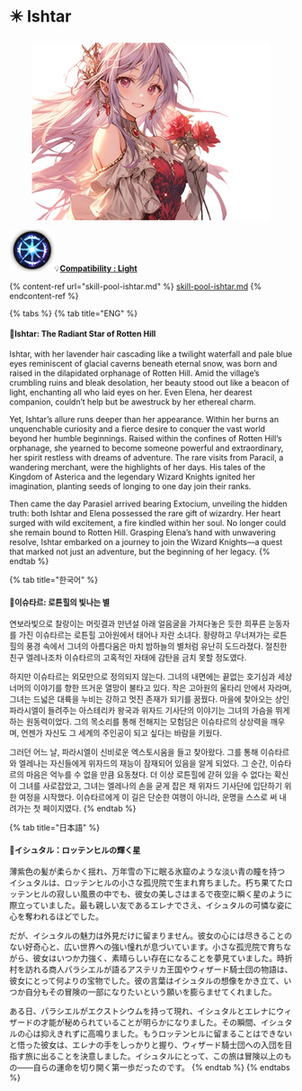 # ✴️ Ishtar

<figure><img src="../../../../.gitbook/assets/Hero_Isutar002.png" alt=""><figcaption></figcaption></figure>

![](../../../../.gitbook/assets/Icon_Property_Light.png)💡[**Compatibility : L**](../../stats/elemental-bonus-damage.md)[**ight**](../../stats/elemental-bonus-damage.md)

{% content-ref url="skill-pool-ishtar.md" %}
[skill-pool-ishtar.md](skill-pool-ishtar.md)
{% endcontent-ref %}

{% tabs %}
{% tab title="ENG" %}
#### 📒Ishtar: The Radiant Star of Rotten Hill

Ishtar, with her lavender hair cascading like a twilight waterfall and pale blue eyes reminiscent of glacial caverns beneath eternal snow, was born and raised in the dilapidated orphanage of Rotten Hill. Amid the village’s crumbling ruins and bleak desolation, her beauty stood out like a beacon of light, enchanting all who laid eyes on her. Even Elena, her dearest companion, couldn’t help but be awestruck by her ethereal charm.

Yet, Ishtar’s allure runs deeper than her appearance. Within her burns an unquenchable curiosity and a fierce desire to conquer the vast world beyond her humble beginnings. Raised within the confines of Rotten Hill’s orphanage, she yearned to become someone powerful and extraordinary, her spirit restless with dreams of adventure. The rare visits from Paracil, a wandering merchant, were the highlights of her days. His tales of the Kingdom of Asterica and the legendary Wizard Knights ignited her imagination, planting seeds of longing to one day join their ranks.

Then came the day Parasiel arrived bearing Extocium, unveiling the hidden truth: both Ishtar and Elena possessed the rare gift of wizardry. Her heart surged with wild excitement, a fire kindled within her soul. No longer could she remain bound to Rotten Hill. Grasping Elena’s hand with unwavering resolve, Ishtar embarked on a journey to join the Wizard Knights—a quest that marked not just an adventure, but the beginning of her legacy.
{% endtab %}

{% tab title="한국어" %}
#### 📒이슈타르: 로튼힐의 빛나는 별

연보라빛으로 찰랑이는 머릿결과 만년설 아래 얼음굴을 가져다놓은 듯한 희푸른 눈동자를 가진 이슈타르는 로튼힐 고아원에서 태어나 자란 소녀다. 황량하고 무너져가는 로튼힐의 풍경 속에서 그녀의 아름다움은 마치 밤하늘의 별처럼 유난히 도드라졌다. 절친한 친구 엘레나조차 이슈타르의 고혹적인 자태에 감탄을 금치 못할 정도였다.

하지만 이슈타르는 외모만으로 정의되지 않는다. 그녀의 내면에는 끝없는 호기심과 세상 너머의 이야기를 향한 뜨거운 열망이 불타고 있다. 작은 고아원의 울타리 안에서 자라며, 그녀는 드넓은 대륙을 누비는 강하고 멋진 존재가 되기를 꿈꿨다. 마을에 찾아오는 상인 파라시엘이 들려주는 아스테리카 왕국과 위자드 기사단의 이야기는 그녀의 가슴을 뛰게 하는 원동력이었다. 그의 목소리를 통해 전해지는 모험담은 이슈타르의 상상력을 깨우며, 언젠가 자신도 그 세계의 주인공이 되고 싶다는 바람을 키웠다.

그러던 어느 날, 파라시엘이 신비로운 엑스토시움을 들고 찾아왔다. 그를 통해 이슈타르와 엘레나는 자신들에게 위자드의 재능이 잠재되어 있음을 알게 되었다. 그 순간, 이슈타르의 마음은 억누를 수 없을 만큼 요동쳤다. 더 이상 로튼힐에 갇혀 있을 수 없다는 확신이 그녀를 사로잡았고, 그녀는 엘레나의 손을 굳게 잡은 채 위자드 기사단에 입단하기 위한 여정을 시작했다. 이슈타르에게 이 길은 단순한 여행이 아니라, 운명을 스스로 써 내려가는 첫 페이지였다.
{% endtab %}

{% tab title="日本語" %}
#### 📒イシュタル：ロッテンヒルの輝く星

薄紫色の髪が柔らかく揺れ、万年雪の下に眠る氷窟のような淡い青の瞳を持つイシュタルは、ロッテンヒルの小さな孤児院で生まれ育ちました。朽ち果てたロッテンヒルの寂しい風景の中でも、彼女の美しさはまるで夜空に瞬く星のように際立っていました。最も親しい友であるエレナでさえ、イシュタルの可憐な姿に心を奪われるほどでした。

だが、イシュタルの魅力は外見だけに留まりません。彼女の心には尽きることのない好奇心と、広い世界への強い憧れが息づいています。小さな孤児院で育ちながら、彼女はいつか力強く、素晴らしい存在になることを夢見ていました。時折村を訪れる商人パラシエルが語るアステリカ王国やウィザード騎士団の物語は、彼女にとって何よりの宝物でした。彼の言葉はイシュタルの想像をかき立て、いつか自分もその冒険の一部になりたいという願いを膨らませてくれました。

ある日、パラシエルがエクストシウムを持って現れ、イシュタルとエレナにウィザードの才能が秘められていることが明らかになりました。その瞬間、イシュタルの心は抑えきれずに高鳴りました。もうロッテンヒルに留まることはできないと悟った彼女は、エレナの手をしっかりと握り、ウィザード騎士団への入団を目指す旅に出ることを決意しました。イシュタルにとって、この旅は冒険以上のもの――自らの運命を切り開く第一歩だったのです。
{% endtab %}
{% endtabs %}
